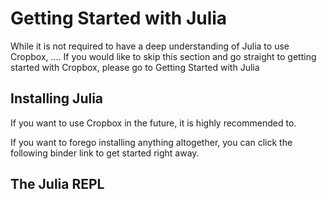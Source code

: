 # Getting Started with Julia

While it is not required to have a deep understanding of Julia to use Cropbox, .... If you would like to skip this section and go straight to getting started with Cropbox, please go to Getting Started with Julia

## Installing Julia

If you want to use Cropbox in the future, it is highly recommended to.

If you want to forego installing anything altogether, you can click the following binder link to get started right away.

## The Julia REPL

